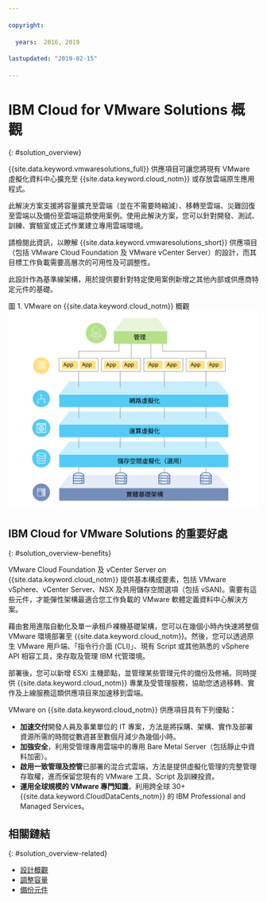 ```yaml
---

copyright:

  years:  2016, 2019

lastupdated: "2019-02-15"

---
```


# IBM Cloud for VMware Solutions 概觀
{: #solution_overview}

{{site.data.keyword.vmwaresolutions_full}} 供應項目可讓您將現有 VMware 虛擬化資料中心擴充至 {{site.data.keyword.cloud_notm}} 或存放雲端原生應用程式。

此解決方案支援將容量擴充至雲端（並在不需要時縮減）、移轉至雲端、災難回復至雲端以及備份至雲端這類使用案例。使用此解決方案，您可以針對開發、測試、訓練、實驗室或正式作業建立專用雲端環境。

請檢閱此資訊，以瞭解 {{site.data.keyword.vmwaresolutions_short}} 供應項目（包括 VMware Cloud Foundation 及 VMware vCenter Server）的設計，而其目標工作負載需要高層次的可用性及可調整性。

此設計作為基準線架構，用於提供要針對特定使用案例新增之其他內部或供應商特定元件的基礎。

圖 1. VMware on {{site.data.keyword.cloud_notm}} 概觀
![VMware on {{site.data.keyword.cloud_notm}} 概觀](solution_overview.svg "此解決方案虛擬化可執行您應用程式之 VM 所耗用的運算、網路及選用儲存空間資源。")

## IBM Cloud for VMware Solutions 的重要好處
{: #solution_overview-benefits}

VMware Cloud Foundation 及 vCenter Server on {{site.data.keyword.cloud_notm}} 提供基本構成要素，包括 VMware vSphere、vCenter Server、NSX 及共用儲存空間選項（包括 vSAN)。需要有這些元件，才能彈性架構最適合您工作負載的 VMware 軟體定義資料中心解決方案。

藉由套用進階自動化及單一承租戶裸機基礎架構，您可以在幾個小時內快速將整個 VMware 環境部署至 {{site.data.keyword.cloud_notm}}。然後，您可以透過原生 VMware 用戶端、「指令行介面 (CLI)」、現有 Script 或其他熟悉的 vSphere API 相容工具，來存取及管理 IBM 代管環境。

部署後，您可以新增 ESXi 主機節點，並管理某些管理元件的備份及修補。同時提供 {{site.data.keyword.cloud_notm}} 專業及受管理服務，協助您透過移轉、實作及上線服務這類供應項目來加速移到雲端。

VMware on {{site.data.keyword.cloud_notm}} 供應項目具有下列優點：

* **加速交付**開發人員及事業單位的 IT 專案，方法是將採購、架構、實作及部署資源所需的時間從數週甚至數個月減少為幾個小時。
* **加強安全**，利用受管理專用雲端中的專用 Bare Metal Server（包括靜止中資料加密）。
* **啟用一致管理及控管**已部署的混合式雲端，方法是提供虛擬化管理的完整管理存取權，進而保留您現有的 VMware 工具、Script 及訓練投資。
* **運用全球規模的 VMware 專門知識**，利用跨全球 30+ {{site.data.keyword.CloudDataCents_notm}} 的 IBM Professional and Managed Services。

## 相關鏈結
{: #solution_overview-related}

* [設計概觀](/docs/services/vmwaresolutions/archiref/solution?topic=vmware-solutions-design_overview)
* [調整容量](/docs/services/vmwaresolutions/archiref/solution?topic=vmware-solutions-solution_scaling)
* [備份元件](/docs/services/vmwaresolutions/archiref/solution?topic=vmware-solutions-solution_backingup)
